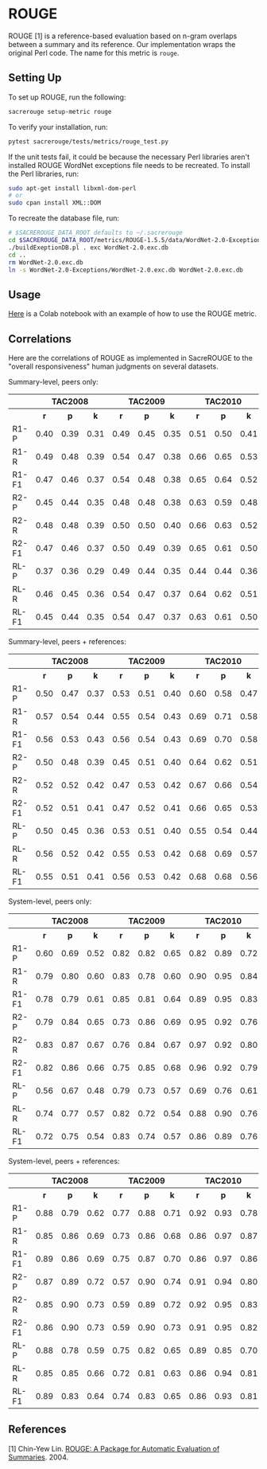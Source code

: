 # ROUGE
ROUGE [1] is a reference-based evaluation based on n-gram overlaps between a summary and its reference.
Our implementation wraps the original Perl code.
The name for this metric is `rouge`.

## Setting Up
To set up ROUGE, run the following:
```bash
sacrerouge setup-metric rouge
```

To verify your installation, run:
```bash
pytest sacrerouge/tests/metrics/rouge_test.py
```
If the unit tests fail, it could be because the necessary Perl libraries aren't installed ROUGE WordNet exceptions file needs to be recreated.
To install the Perl libraries, run:
```bash
sudo apt-get install libxml-dom-perl
# or
sudo cpan install XML::DOM
```
To recreate the database file, run:
```bash
# $SACREROUGE_DATA_ROOT defaults to ~/.sacrerouge
cd $SACREROUGE_DATA_ROOT/metrics/ROUGE-1.5.5/data/WordNet-2.0-Exceptions
./buildExeptionDB.pl . exc WordNet-2.0.exc.db
cd ..
rm WordNet-2.0.exc.db
ln -s WordNet-2.0-Exceptions/WordNet-2.0.exc.db WordNet-2.0.exc.db
```

## Usage
[Here](https://colab.research.google.com/drive/1t0EZkRTRbthd235XSa1PXUmJI_F0Y_0X?usp=sharing) is a Colab notebook with an example of how to use the ROUGE metric.

## Correlations
Here are the correlations of ROUGE as implemented in SacreROUGE to the "overall responsiveness" human judgments on several datasets.

Summary-level, peers only:
<table>
<tr>
<th></th>
<th colspan="3">TAC2008</th>
<th colspan="3">TAC2009</th>
<th colspan="3">TAC2010</th>
<th colspan="3">TAC2011</th>
</tr>
<tr>
<th></th>
<th>r</th>
<th>p</th>
<th>k</th>
<th>r</th>
<th>p</th>
<th>k</th>
<th>r</th>
<th>p</th>
<th>k</th>
<th>r</th>
<th>p</th>
<th>k</th>
</tr>
<tr>
<td>R1-P</td>
<td>0.40</td>
<td>0.39</td>
<td>0.31</td>
<td>0.49</td>
<td>0.45</td>
<td>0.35</td>
<td>0.51</td>
<td>0.50</td>
<td>0.41</td>
<td>0.57</td>
<td>0.50</td>
<td>0.40</td>
</tr>
<tr>
<td>R1-R</td>
<td>0.49</td>
<td>0.48</td>
<td>0.39</td>
<td>0.54</td>
<td>0.47</td>
<td>0.38</td>
<td>0.66</td>
<td>0.65</td>
<td>0.53</td>
<td>0.59</td>
<td>0.52</td>
<td>0.43</td>
</tr>
<tr>
<td>R1-F1</td>
<td>0.47</td>
<td>0.46</td>
<td>0.37</td>
<td>0.54</td>
<td>0.48</td>
<td>0.38</td>
<td>0.65</td>
<td>0.64</td>
<td>0.52</td>
<td>0.59</td>
<td>0.52</td>
<td>0.42</td>
</tr>
<tr>
<td>R2-P</td>
<td>0.45</td>
<td>0.44</td>
<td>0.35</td>
<td>0.48</td>
<td>0.48</td>
<td>0.38</td>
<td>0.63</td>
<td>0.59</td>
<td>0.48</td>
<td>0.55</td>
<td>0.49</td>
<td>0.39</td>
</tr>
<tr>
<td>R2-R</td>
<td>0.48</td>
<td>0.48</td>
<td>0.39</td>
<td>0.50</td>
<td>0.50</td>
<td>0.40</td>
<td>0.66</td>
<td>0.63</td>
<td>0.52</td>
<td>0.56</td>
<td>0.50</td>
<td>0.41</td>
</tr>
<tr>
<td>R2-F1</td>
<td>0.47</td>
<td>0.46</td>
<td>0.37</td>
<td>0.50</td>
<td>0.49</td>
<td>0.39</td>
<td>0.65</td>
<td>0.61</td>
<td>0.50</td>
<td>0.56</td>
<td>0.50</td>
<td>0.40</td>
</tr>
<tr>
<td>RL-P</td>
<td>0.37</td>
<td>0.36</td>
<td>0.29</td>
<td>0.49</td>
<td>0.44</td>
<td>0.35</td>
<td>0.44</td>
<td>0.44</td>
<td>0.36</td>
<td>0.57</td>
<td>0.47</td>
<td>0.38</td>
</tr>
<tr>
<td>RL-R</td>
<td>0.46</td>
<td>0.45</td>
<td>0.36</td>
<td>0.54</td>
<td>0.47</td>
<td>0.37</td>
<td>0.64</td>
<td>0.62</td>
<td>0.51</td>
<td>0.59</td>
<td>0.49</td>
<td>0.40</td>
</tr>
<tr>
<td>RL-F1</td>
<td>0.45</td>
<td>0.44</td>
<td>0.35</td>
<td>0.54</td>
<td>0.47</td>
<td>0.37</td>
<td>0.63</td>
<td>0.61</td>
<td>0.50</td>
<td>0.59</td>
<td>0.49</td>
<td>0.40</td>
</tr>
</table>

Summary-level, peers + references:
<table>
<tr>
<th></th>
<th colspan="3">TAC2008</th>
<th colspan="3">TAC2009</th>
<th colspan="3">TAC2010</th>
<th colspan="3">TAC2011</th>
</tr>
<tr>
<th></th>
<th>r</th>
<th>p</th>
<th>k</th>
<th>r</th>
<th>p</th>
<th>k</th>
<th>r</th>
<th>p</th>
<th>k</th>
<th>r</th>
<th>p</th>
<th>k</th>
</tr>
<tr>
<td>R1-P</td>
<td>0.50</td>
<td>0.47</td>
<td>0.37</td>
<td>0.53</td>
<td>0.51</td>
<td>0.40</td>
<td>0.60</td>
<td>0.58</td>
<td>0.47</td>
<td>0.56</td>
<td>0.53</td>
<td>0.43</td>
</tr>
<tr>
<td>R1-R</td>
<td>0.57</td>
<td>0.54</td>
<td>0.44</td>
<td>0.55</td>
<td>0.54</td>
<td>0.43</td>
<td>0.69</td>
<td>0.71</td>
<td>0.58</td>
<td>0.57</td>
<td>0.55</td>
<td>0.45</td>
</tr>
<tr>
<td>R1-F1</td>
<td>0.56</td>
<td>0.53</td>
<td>0.43</td>
<td>0.56</td>
<td>0.54</td>
<td>0.43</td>
<td>0.69</td>
<td>0.70</td>
<td>0.58</td>
<td>0.57</td>
<td>0.55</td>
<td>0.45</td>
</tr>
<tr>
<td>R2-P</td>
<td>0.50</td>
<td>0.48</td>
<td>0.39</td>
<td>0.45</td>
<td>0.51</td>
<td>0.40</td>
<td>0.64</td>
<td>0.62</td>
<td>0.51</td>
<td>0.51</td>
<td>0.48</td>
<td>0.38</td>
</tr>
<tr>
<td>R2-R</td>
<td>0.52</td>
<td>0.52</td>
<td>0.42</td>
<td>0.47</td>
<td>0.53</td>
<td>0.42</td>
<td>0.67</td>
<td>0.66</td>
<td>0.54</td>
<td>0.52</td>
<td>0.49</td>
<td>0.39</td>
</tr>
<tr>
<td>R2-F1</td>
<td>0.52</td>
<td>0.51</td>
<td>0.41</td>
<td>0.47</td>
<td>0.52</td>
<td>0.41</td>
<td>0.66</td>
<td>0.65</td>
<td>0.53</td>
<td>0.52</td>
<td>0.49</td>
<td>0.39</td>
</tr>
<tr>
<td>RL-P</td>
<td>0.50</td>
<td>0.45</td>
<td>0.36</td>
<td>0.53</td>
<td>0.51</td>
<td>0.40</td>
<td>0.55</td>
<td>0.54</td>
<td>0.44</td>
<td>0.57</td>
<td>0.52</td>
<td>0.41</td>
</tr>
<tr>
<td>RL-R</td>
<td>0.56</td>
<td>0.52</td>
<td>0.42</td>
<td>0.55</td>
<td>0.53</td>
<td>0.42</td>
<td>0.68</td>
<td>0.69</td>
<td>0.57</td>
<td>0.58</td>
<td>0.53</td>
<td>0.43</td>
</tr>
<tr>
<td>RL-F1</td>
<td>0.55</td>
<td>0.51</td>
<td>0.41</td>
<td>0.56</td>
<td>0.53</td>
<td>0.42</td>
<td>0.68</td>
<td>0.68</td>
<td>0.56</td>
<td>0.58</td>
<td>0.54</td>
<td>0.43</td>
</tr>
</table>

System-level, peers only:
<table>
<tr>
<th></th>
<th colspan="3">TAC2008</th>
<th colspan="3">TAC2009</th>
<th colspan="3">TAC2010</th>
<th colspan="3">TAC2011</th>
</tr>
<tr>
<th></th>
<th>r</th>
<th>p</th>
<th>k</th>
<th>r</th>
<th>p</th>
<th>k</th>
<th>r</th>
<th>p</th>
<th>k</th>
<th>r</th>
<th>p</th>
<th>k</th>
</tr>
<tr>
<td>R1-P</td>
<td>0.60</td>
<td>0.69</td>
<td>0.52</td>
<td>0.82</td>
<td>0.82</td>
<td>0.65</td>
<td>0.82</td>
<td>0.89</td>
<td>0.72</td>
<td>0.91</td>
<td>0.82</td>
<td>0.64</td>
</tr>
<tr>
<td>R1-R</td>
<td>0.79</td>
<td>0.80</td>
<td>0.60</td>
<td>0.83</td>
<td>0.78</td>
<td>0.60</td>
<td>0.90</td>
<td>0.95</td>
<td>0.84</td>
<td>0.91</td>
<td>0.80</td>
<td>0.60</td>
</tr>
<tr>
<td>R1-F1</td>
<td>0.78</td>
<td>0.79</td>
<td>0.61</td>
<td>0.85</td>
<td>0.81</td>
<td>0.64</td>
<td>0.89</td>
<td>0.95</td>
<td>0.83</td>
<td>0.91</td>
<td>0.82</td>
<td>0.64</td>
</tr>
<tr>
<td>R2-P</td>
<td>0.79</td>
<td>0.84</td>
<td>0.65</td>
<td>0.73</td>
<td>0.86</td>
<td>0.69</td>
<td>0.95</td>
<td>0.92</td>
<td>0.76</td>
<td>0.94</td>
<td>0.77</td>
<td>0.57</td>
</tr>
<tr>
<td>R2-R</td>
<td>0.83</td>
<td>0.87</td>
<td>0.67</td>
<td>0.76</td>
<td>0.84</td>
<td>0.67</td>
<td>0.97</td>
<td>0.92</td>
<td>0.80</td>
<td>0.93</td>
<td>0.78</td>
<td>0.59</td>
</tr>
<tr>
<td>R2-F1</td>
<td>0.82</td>
<td>0.86</td>
<td>0.66</td>
<td>0.75</td>
<td>0.85</td>
<td>0.68</td>
<td>0.96</td>
<td>0.92</td>
<td>0.79</td>
<td>0.94</td>
<td>0.77</td>
<td>0.59</td>
</tr>
<tr>
<td>RL-P</td>
<td>0.56</td>
<td>0.67</td>
<td>0.48</td>
<td>0.79</td>
<td>0.73</td>
<td>0.57</td>
<td>0.69</td>
<td>0.76</td>
<td>0.61</td>
<td>0.92</td>
<td>0.78</td>
<td>0.61</td>
</tr>
<tr>
<td>RL-R</td>
<td>0.74</td>
<td>0.77</td>
<td>0.57</td>
<td>0.82</td>
<td>0.72</td>
<td>0.54</td>
<td>0.88</td>
<td>0.90</td>
<td>0.76</td>
<td>0.92</td>
<td>0.78</td>
<td>0.60</td>
</tr>
<tr>
<td>RL-F1</td>
<td>0.72</td>
<td>0.75</td>
<td>0.54</td>
<td>0.83</td>
<td>0.74</td>
<td>0.57</td>
<td>0.86</td>
<td>0.89</td>
<td>0.76</td>
<td>0.93</td>
<td>0.79</td>
<td>0.62</td>
</tr>
</table>

System-level, peers + references:
<table>
<tr>
<th></th>
<th colspan="3">TAC2008</th>
<th colspan="3">TAC2009</th>
<th colspan="3">TAC2010</th>
<th colspan="3">TAC2011</th>
</tr>
<tr>
<th></th>
<th>r</th>
<th>p</th>
<th>k</th>
<th>r</th>
<th>p</th>
<th>k</th>
<th>r</th>
<th>p</th>
<th>k</th>
<th>r</th>
<th>p</th>
<th>k</th>
</tr>
<tr>
<td>R1-P</td>
<td>0.88</td>
<td>0.79</td>
<td>0.62</td>
<td>0.77</td>
<td>0.88</td>
<td>0.71</td>
<td>0.92</td>
<td>0.93</td>
<td>0.78</td>
<td>0.70</td>
<td>0.87</td>
<td>0.71</td>
</tr>
<tr>
<td>R1-R</td>
<td>0.85</td>
<td>0.86</td>
<td>0.69</td>
<td>0.73</td>
<td>0.86</td>
<td>0.68</td>
<td>0.86</td>
<td>0.97</td>
<td>0.87</td>
<td>0.70</td>
<td>0.86</td>
<td>0.69</td>
</tr>
<tr>
<td>R1-F1</td>
<td>0.89</td>
<td>0.86</td>
<td>0.69</td>
<td>0.75</td>
<td>0.87</td>
<td>0.70</td>
<td>0.86</td>
<td>0.97</td>
<td>0.86</td>
<td>0.70</td>
<td>0.88</td>
<td>0.72</td>
</tr>
<tr>
<td>R2-P</td>
<td>0.87</td>
<td>0.89</td>
<td>0.72</td>
<td>0.57</td>
<td>0.90</td>
<td>0.74</td>
<td>0.91</td>
<td>0.94</td>
<td>0.80</td>
<td>0.70</td>
<td>0.78</td>
<td>0.59</td>
</tr>
<tr>
<td>R2-R</td>
<td>0.85</td>
<td>0.90</td>
<td>0.73</td>
<td>0.59</td>
<td>0.89</td>
<td>0.72</td>
<td>0.92</td>
<td>0.95</td>
<td>0.83</td>
<td>0.70</td>
<td>0.77</td>
<td>0.60</td>
</tr>
<tr>
<td>R2-F1</td>
<td>0.86</td>
<td>0.90</td>
<td>0.73</td>
<td>0.59</td>
<td>0.90</td>
<td>0.73</td>
<td>0.91</td>
<td>0.95</td>
<td>0.82</td>
<td>0.70</td>
<td>0.78</td>
<td>0.60</td>
</tr>
<tr>
<td>RL-P</td>
<td>0.88</td>
<td>0.78</td>
<td>0.59</td>
<td>0.75</td>
<td>0.82</td>
<td>0.65</td>
<td>0.89</td>
<td>0.85</td>
<td>0.70</td>
<td>0.72</td>
<td>0.85</td>
<td>0.68</td>
</tr>
<tr>
<td>RL-R</td>
<td>0.85</td>
<td>0.85</td>
<td>0.66</td>
<td>0.72</td>
<td>0.81</td>
<td>0.63</td>
<td>0.86</td>
<td>0.94</td>
<td>0.81</td>
<td>0.72</td>
<td>0.85</td>
<td>0.68</td>
</tr>
<tr>
<td>RL-F1</td>
<td>0.89</td>
<td>0.83</td>
<td>0.64</td>
<td>0.74</td>
<td>0.83</td>
<td>0.65</td>
<td>0.86</td>
<td>0.93</td>
<td>0.81</td>
<td>0.73</td>
<td>0.86</td>
<td>0.70</td>
</tr>
</table>

## References
[1] Chin-Yew Lin. [ROUGE: A Package for Automatic Evaluation of Summaries](https://www.aclweb.org/anthology/W04-1013/). 2004.
